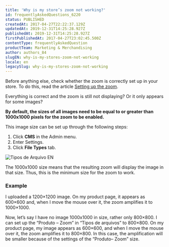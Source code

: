 ```yaml
---
title: 'Why is my store’s zoom not working?'
id: frequentlyAskedQuestions_6220
status: PUBLISHED
createdAt: 2017-04-27T22:22:37.129Z
updatedAt: 2019-12-31T14:25:28.927Z
publishedAt: 2019-12-31T14:25:28.927Z
firstPublishedAt: 2017-04-27T23:02:45.500Z
contentType: frequentlyAskedQuestion
productTeam: Marketing & Merchandising
author: authors_84
slugEN: why-is-my-stores-zoom-not-working
locale: en
legacySlug: why-is-my-stores-zoom-not-working
---
```


Before anything else, check whether the zoom is correctly set up in your store. To do this, read the article [Setting up the zoom](/en/faq/how-to-set-up-the-zoom).

Everything is correct and the zoom is still not displaying? Or it only appears for some images?

**By default, the sizes of all images need to be equal to or greater than 1000x1000 pixels for the zoom to be enabled.**

This image size can be set up through the following steps:
1. Click __CMS__ in the Admin menu.
2. Enter Settings.
3. Click __File Types__ tab.

![Tipos de Arquivo EN](//images.ctfassets.net/alneenqid6w5/3vFG4pv5Wgkcu6GaIEgOAa/17ee2d04db1d1dce4237de9bfaf6cc9e/Tipos_de_Arquivo_EN.png)

The 1000x1000 size means that the resulting zoom will display the image in that size. Thus, this is the minimum size for the zoom to work.

### Example

I uploaded a 1200×1200 image. On my product page, it appears as 600×600 and, when I move the mouse over it, the zoom amplifies it to 1000×1000.

Now, let’s say I have no image 1000x1000 in size, rather only 800×800. I can set up the “Produto – Zoom” in “Tipos de arquivos” to 800×800. On my product page, my image appears as 600×600, and when I move the mouse over it, the zoom amplifies it to 800×800. In this case, the amplification will be smaller because of the settings of the “Produto– Zoom” size.
